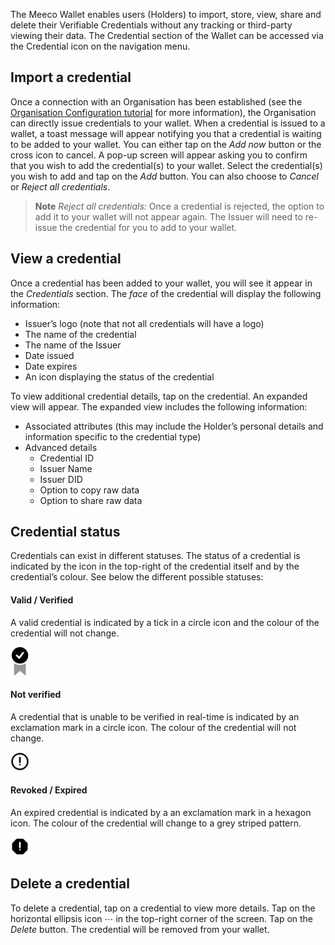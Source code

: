 The Meeco Wallet enables users (Holders) to import, store, view, share and delete their Verifiable Credentials without any tracking or third-party viewing their data. The Credential section of the Wallet can be accessed via the Credential icon on the navigation menu.

## Import a credential

Once a connection with an Organisation has been established (see the [Organisation Configuration tutorial](organisation-configuration.md) for more information), the Organisation can directly issue credentials to your wallet. When a credential is issued to a wallet, a toast message will appear notifying you that a credential is waiting to be added to your wallet. You can either tap on the _Add now_ button or the cross icon to cancel. A pop-up screen will appear asking you to confirm that you wish to add the credential(s) to your wallet. Select the credential(s) you wish to add and tap on the _Add_ button. You can also choose to _Cancel_ or _Reject all credentials_.

> **Note**
> _Reject all credentials:_ Once a credential is rejected, the option to add it to your wallet will not appear again. The Issuer will need to re-issue the credential for you to add to your wallet.

## View a credential

Once a credential has been added to your wallet, you will see it appear in the _Credentials_ section. The _face_ of the credential will display the following information:
- Issuer’s logo (note that not all credentials will have a logo)
- The name of the credential
- The name of the Issuer
- Date issued
- Date expires
- An icon displaying the status of the credential

To view additional credential details, tap on the credential. An expanded view will appear. The expanded view includes the following information:
- Associated attributes (this may include the Holder’s personal details and information specific to the credential type)
- Advanced details
  - Credential ID
  - Issuer Name
  - Issuer DID
  - Option to copy raw data
  - Option to share raw data

## Credential status

Credentials can exist in different statuses. The status of a credential is indicated by the icon in the top-right of the credential itself and by the credential’s colour. See below the different possible statuses:

#### Valid / Verified
A valid credential is indicated by a tick in a circle icon and the colour of the credential will not change.

<img src="/.gitbook/assets/credential_status_verified.png" alt="credential_status_verified" width="30"/>

#### Not verified
A credential that is unable to be verified in real-time is indicated by an exclamation mark in a circle icon. The colour of the credential will not change.

<img src="/.gitbook/assets/credential_status_unknown.png" alt="credential_status_unknown" width="30"/>

#### Revoked / Expired
An expired credential is indicated by a an exclamation mark in a hexagon icon. The colour of the credential will change to a grey striped pattern.

<img src="/.gitbook/assets/credential_status_revoked_expired.png" alt="credential_status_revoked_expired" width="30"/>

## Delete a credential
To delete a credential, tap on a credential to view more details. Tap on the horizontal ellipsis icon ⋯ in the top-right corner of the screen. Tap on the _Delete_ button. The credential will be removed from your wallet.
